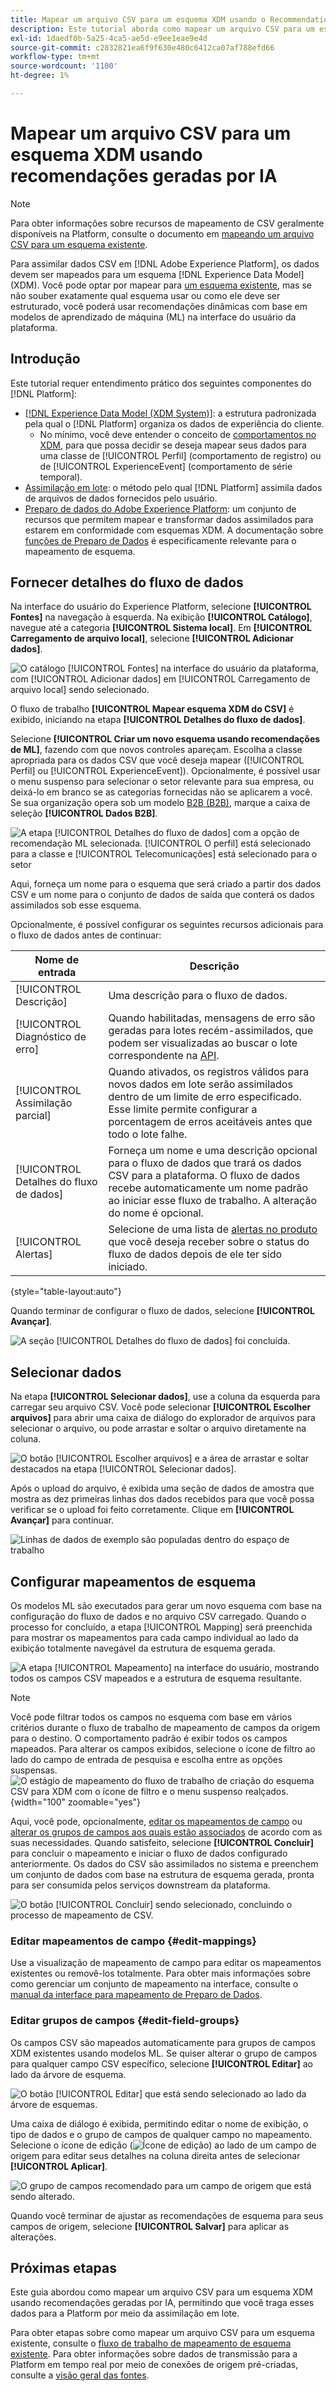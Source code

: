 ```yaml
---
title: Mapear um arquivo CSV para um esquema XDM usando o Recommendations gerado por IA
description: Este tutorial aborda como mapear um arquivo CSV para um esquema XDM usando recomendações geradas por IA.
exl-id: 1daedf0b-5a25-4ca5-ae5d-e9ee1eae9e4d
source-git-commit: c2832821ea6f9f630e480c6412ca07af788efd66
workflow-type: tm+mt
source-wordcount: '1100'
ht-degree: 1%

---
```


# Mapear um arquivo CSV para um esquema XDM usando recomendações geradas por IA

>[!NOTE]
>
>Para obter informações sobre recursos de mapeamento de CSV geralmente disponíveis na Platform, consulte o documento em [mapeando um arquivo CSV para um esquema existente](./existing-schema.md).

Para assimilar dados CSV em [!DNL Adobe Experience Platform], os dados devem ser mapeados para um esquema [!DNL Experience Data Model] (XDM). Você pode optar por mapear para [um esquema existente](./existing-schema.md), mas se não souber exatamente qual esquema usar ou como ele deve ser estruturado, você poderá usar recomendações dinâmicas com base em modelos de aprendizado de máquina (ML) na interface do usuário da plataforma.

## Introdução

Este tutorial requer entendimento prático dos seguintes componentes do [!DNL Platform]:

* [[!DNL Experience Data Model (XDM System)]](../../../xdm/home.md): a estrutura padronizada pela qual o [!DNL Platform] organiza os dados de experiência do cliente.
   * No mínimo, você deve entender o conceito de [comportamentos no XDM](../../../xdm/home.md#data-behaviors), para que possa decidir se deseja mapear seus dados para uma classe de [!UICONTROL Perfil] (comportamento de registro) ou de [!UICONTROL ExperienceEvent] (comportamento de série temporal).
* [Assimilação em lote](../../batch-ingestion/overview.md): o método pelo qual [!DNL Platform] assimila dados de arquivos de dados fornecidos pelo usuário.
* [Preparo de dados do Adobe Experience Platform](../../batch-ingestion/overview.md): um conjunto de recursos que permitem mapear e transformar dados assimilados para estarem em conformidade com esquemas XDM. A documentação sobre [funções de Preparo de Dados](../../../data-prep/functions.md) é especificamente relevante para o mapeamento de esquema.

## Fornecer detalhes do fluxo de dados

Na interface do usuário do Experience Platform, selecione **[!UICONTROL Fontes]** na navegação à esquerda. Na exibição **[!UICONTROL Catálogo]**, navegue até a categoria **[!UICONTROL Sistema local]**. Em **[!UICONTROL Carregamento de arquivo local]**, selecione **[!UICONTROL Adicionar dados]**.

![O catálogo [!UICONTROL Fontes] na interface do usuário da plataforma, com [!UICONTROL Adicionar dados] em [!UICONTROL Carregamento de arquivo local] sendo selecionado.](../../images/tutorials/map-csv-recommendations/local-file-upload.png)

O fluxo de trabalho **[!UICONTROL Mapear esquema XDM do CSV]** é exibido, iniciando na etapa **[!UICONTROL Detalhes do fluxo de dados]**.

Selecione **[!UICONTROL Criar um novo esquema usando recomendações de ML]**, fazendo com que novos controles apareçam. Escolha a classe apropriada para os dados CSV que você deseja mapear ([!UICONTROL Perfil] ou [!UICONTROL ExperienceEvent]). Opcionalmente, é possível usar o menu suspenso para selecionar o setor relevante para sua empresa, ou deixá-lo em branco se as categorias fornecidas não se aplicarem a você. Se sua organização opera sob um modelo [B2B (B2B)](../../../xdm/tutorials/relationship-b2b.md), marque a caixa de seleção **[!UICONTROL Dados B2B]**.

![A etapa [!UICONTROL Detalhes do fluxo de dados] com a opção de recomendação ML selecionada. [!UICONTROL O perfil] está selecionado para a classe e [!UICONTROL Telecomunicações] está selecionado para o setor](../../images/tutorials/map-csv-recommendations/select-class-and-industry.png)

Aqui, forneça um nome para o esquema que será criado a partir dos dados CSV e um nome para o conjunto de dados de saída que conterá os dados assimilados sob esse esquema.

Opcionalmente, é possível configurar os seguintes recursos adicionais para o fluxo de dados antes de continuar:

| Nome de entrada | Descrição |
| --- | --- |
| [!UICONTROL Descrição] | Uma descrição para o fluxo de dados. |
| [!UICONTROL Diagnóstico de erro] | Quando habilitadas, mensagens de erro são geradas para lotes recém-assimilados, que podem ser visualizadas ao buscar o lote correspondente na [API](../../batch-ingestion/api-overview.md). |
| [!UICONTROL Assimilação parcial] | Quando ativados, os registros válidos para novos dados em lote serão assimilados dentro de um limite de erro especificado. Esse limite permite configurar a porcentagem de erros aceitáveis antes que todo o lote falhe. |
| [!UICONTROL Detalhes do fluxo de dados] | Forneça um nome e uma descrição opcional para o fluxo de dados que trará os dados CSV para a plataforma. O fluxo de dados recebe automaticamente um nome padrão ao iniciar esse fluxo de trabalho. A alteração do nome é opcional. |
| [!UICONTROL Alertas] | Selecione de uma lista de [alertas no produto](../../../observability/alerts/overview.md) que você deseja receber sobre o status do fluxo de dados depois de ele ter sido iniciado. |

{style="table-layout:auto"}

Quando terminar de configurar o fluxo de dados, selecione **[!UICONTROL Avançar]**.

![A seção [!UICONTROL Detalhes do fluxo de dados] foi concluída.](../../images/tutorials/map-csv-recommendations/dataflow-detail-complete.png)

## Selecionar dados

Na etapa **[!UICONTROL Selecionar dados]**, use a coluna da esquerda para carregar seu arquivo CSV. Você pode selecionar **[!UICONTROL Escolher arquivos]** para abrir uma caixa de diálogo do explorador de arquivos para selecionar o arquivo, ou pode arrastar e soltar o arquivo diretamente na coluna.

![O botão [!UICONTROL Escolher arquivos] e a área de arrastar e soltar destacados na etapa [!UICONTROL Selecionar dados].](../../images/tutorials/map-csv-recommendations/upload-files.png)

Após o upload do arquivo, é exibida uma seção de dados de amostra que mostra as dez primeiras linhas dos dados recebidos para que você possa verificar se o upload foi feito corretamente. Clique em **[!UICONTROL Avançar]** para continuar.

![Linhas de dados de exemplo são populadas dentro do espaço de trabalho](../../images/tutorials/map-csv-recommendations/data-uploaded.png)

## Configurar mapeamentos de esquema

Os modelos ML são executados para gerar um novo esquema com base na configuração do fluxo de dados e no arquivo CSV carregado. Quando o processo for concluído, a etapa [!UICONTROL Mapping] será preenchida para mostrar os mapeamentos para cada campo individual ao lado da exibição totalmente navegável da estrutura de esquema gerada.

![A etapa [!UICONTROL Mapeamento] na interface do usuário, mostrando todos os campos CSV mapeados e a estrutura de esquema resultante.](../../images/tutorials/map-csv-recommendations/schema-generated.png)

>[!NOTE]
>
>Você pode filtrar todos os campos no esquema com base em vários critérios durante o fluxo de trabalho de mapeamento de campos da origem para o destino. O comportamento padrão é exibir todos os campos mapeados. Para alterar os campos exibidos, selecione o ícone de filtro ao lado do campo de entrada de pesquisa e escolha entre as opções suspensas.<br> ![O estágio de mapeamento do fluxo de trabalho de criação do esquema CSV para XDM com o ícone de filtro e o menu suspenso realçados.](../../images/tutorials/map-csv-recommendations/source-field-to-target-mapping-filter.png "O estágio de mapeamento do fluxo de trabalho de criação do esquema CSV para XDM com o ícone de filtro e o menu suspenso realçados."){width="100" zoomable="yes"}

Aqui, você pode, opcionalmente, [editar os mapeamentos de campo](#edit-mappings) ou [alterar os grupos de campos aos quais estão associados](#edit-schema) de acordo com as suas necessidades. Quando satisfeito, selecione **[!UICONTROL Concluir]** para concluir o mapeamento e iniciar o fluxo de dados configurado anteriormente. Os dados do CSV são assimilados no sistema e preenchem um conjunto de dados com base na estrutura de esquema gerada, pronta para ser consumida pelos serviços downstream da plataforma.

![O botão [!UICONTROL Concluir] sendo selecionado, concluindo o processo de mapeamento de CSV.](../../images/tutorials/map-csv-recommendations/finish-mapping.png)

### Editar mapeamentos de campo {#edit-mappings}

Use a visualização de mapeamento de campo para editar os mapeamentos existentes ou removê-los totalmente. Para obter mais informações sobre como gerenciar um conjunto de mapeamento na interface, consulte o [manual da interface para mapeamento de Preparo de Dados](../../../data-prep/ui/mapping.md#mapping-interface).

### Editar grupos de campos {#edit-field-groups}

Os campos CSV são mapeados automaticamente para grupos de campos XDM existentes usando modelos ML. Se quiser alterar o grupo de campos para qualquer campo CSV específico, selecione **[!UICONTROL Editar]** ao lado da árvore de esquema.

![O botão [!UICONTROL Editar] que está sendo selecionado ao lado da árvore de esquemas.](../../images/tutorials/map-csv-recommendations/edit-schema-structure.png)

Uma caixa de diálogo é exibida, permitindo editar o nome de exibição, o tipo de dados e o grupo de campos de qualquer campo no mapeamento. Selecione o ícone de edição (![Ícone de edição](/help/images/icons/edit.png)) ao lado de um campo de origem para editar seus detalhes na coluna direita antes de selecionar **[!UICONTROL Aplicar]**.

![O grupo de campos recomendado para um campo de origem que está sendo alterado.](../../images/tutorials/map-csv-recommendations/select-schema-field.png)

Quando você terminar de ajustar as recomendações de esquema para seus campos de origem, selecione **[!UICONTROL Salvar]** para aplicar as alterações.

## Próximas etapas

Este guia abordou como mapear um arquivo CSV para um esquema XDM usando recomendações geradas por IA, permitindo que você traga esses dados para a Platform por meio da assimilação em lote.

Para obter etapas sobre como mapear um arquivo CSV para um esquema existente, consulte o [fluxo de trabalho de mapeamento de esquema existente](./existing-schema.md). Para obter informações sobre dados de transmissão para a Platform em tempo real por meio de conexões de origem pré-criadas, consulte a [visão geral das fontes](../../../sources/home.md).
